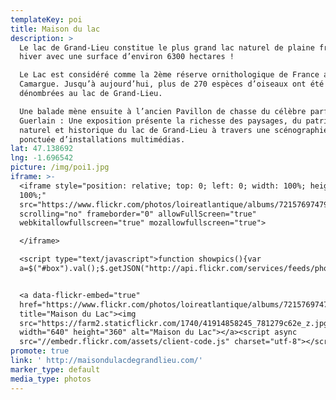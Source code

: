 ```yaml
---
templateKey: poi
title: Maison du lac
description: >
  Le lac de Grand-Lieu constitue le plus grand lac naturel de plaine français en
  hiver avec une surface d’environ 6300 hectares !

  Le Lac est considéré comme la 2ème réserve ornithologique de France après la
  Camargue. Jusqu’à aujourd’hui, plus de 270 espèces d’oiseaux ont été
  dénombrées au lac de Grand-Lieu.

  Une balade mène ensuite à l’ancien Pavillon de chasse du célèbre parfumeur
  Guerlain : Une exposition présente la richesse des paysages, du patrimoine
  naturel et historique du lac de Grand-Lieu à travers une scénographie ludique
  ponctuée d’installations multimédias.
lat: 47.138692
lng: -1.696542
picture: /img/poi1.jpg
iframe: >-
  <iframe style="position: relative; top: 0; left: 0; width: 100%; height:
  100%;"
  src="https://www.flickr.com/photos/loireatlantique/albums/72157697479913974"
  scrolling="no" frameborder="0" allowFullScreen="true"
  webkitallowfullscreen="true" mozallowfullscreen="true">

  </iframe>

  <script type="text/javascript">function showpics(){var
  a=$("#box").val();$.getJSON("http://api.flickr.com/services/feeds/photos_public.gne?tags="+a+"&tagmode=any&format=json&jsoncallback=?",function(a){$("#images").hide().html(a).fadeIn("fast"),$.each(a.items,function(a,e){$("<img/>").attr("src",e.media.m).appendTo("#images")})})}</script>


  <a data-flickr-embed="true" 
  href="https://www.flickr.com/photos/loireatlantique/albums/72157697479913974"
  title="Maison du Lac"><img
  src="https://farm2.staticflickr.com/1740/41914858245_781279c62e_z.jpg"
  width="640" height="360" alt="Maison du Lac"></a><script async
  src="//embedr.flickr.com/assets/client-code.js" charset="utf-8"></script>
promote: true
link: ' http://maisondulacdegrandlieu.com/'
marker_type: default
media_type: photos
---
```



